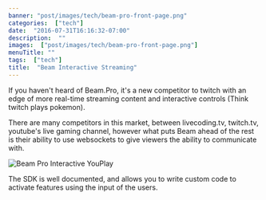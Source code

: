```yaml
---
banner: "post/images/tech/beam-pro-front-page.png"
categories:  ["tech"]
date:  "2016-07-31T16:16:32-07:00"
description:  ""
images:  ["post/images/tech/beam-pro-front-page.png"]
menuTitle: ""
tags:  ["tech"]
title:  "Beam Interactive Streaming"
---
```

If you haven't heard of Beam.Pro, it's a new competitor to twitch with an edge of more real-time streaming content and interactive controls (Think twitch plays pokemon).
<!--more-->

There are many competitors in this market, between livecoding.tv, twitch.tv, youtube's live gaming channel, however what puts Beam ahead of the rest is their ability to use websockets to give viewers the ability to communicate with.

![Beam Pro Interactive YouPlay](/post/images/tech/beam-pro-interactive.png)

The SDK is well documented, and allows you to write custom code to activate features using the input of the users.